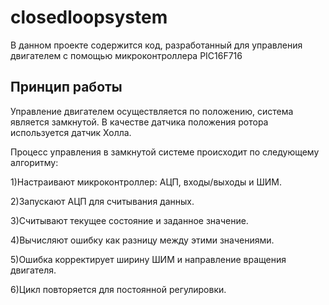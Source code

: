 # closedloopsystem
В данном проекте содержится код, разработанный для управления двигателем с помощью микроконтроллера PIC16F716

## Принцип работы

Управление двигателем осуществляется по положению, система является замкнутой. В качестве датчика положения ротора используется датчик Холла.

Процесс управления в замкнутой системе происходит по следующему алгоритму:

1)Настраивают микроконтроллер: АЦП, входы/выходы и ШИМ.

2)Запускают АЦП для считывания данных.

3)Считывают текущее состояние и заданное значение.

4)Вычисляют ошибку как разницу между этими значениями.

5)Ошибка корректирует ширину ШИМ и направление вращения двигателя.

6)Цикл повторяется для постоянной регулировки.

